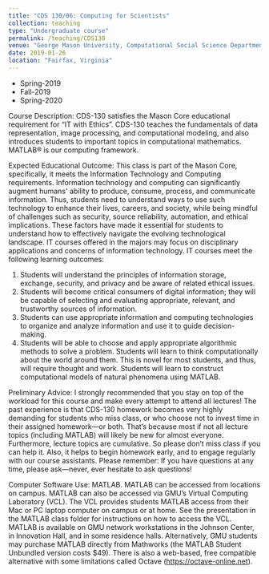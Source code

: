 ```yaml
---
title: "CDS 130/06: Computing for Scientists"
collection: teaching
type: "Undergraduate course"
permalink: /teaching/CDS130
venue: "George Mason University, Computational Social Science Department"
date: 2019-01-26
location: "Fairfax, Virginia"
---
```


* Spring-2019
* Fall-2019
* Spring-2020

Course Description: CDS-130 satisfies the Mason Core educational requirement for “IT with
Ethics”. CDS-130 teaches the fundamentals of data representation, image processing, and
computational modeling, and also introduces students to important topics in computational
mathematics. MATLAB® is our computing framework.

Expected Educational Outcome: This class is part of the Mason Core, specifically, it meets the
Information Technology and Computing requirements. Information technology and computing
can significantly augment humans' ability to produce, consume, process, and communicate
information. Thus, students need to understand ways to use such technology to enhance their
lives, careers, and society, while being mindful of challenges such as security, source reliability,
automation, and ethical implications. These factors have made it essential for students to
understand how to effectively navigate the evolving technological landscape. IT courses offered
in the majors may focus on disciplinary applications and concerns of information technology.
IT courses meet the following learning outcomes:
1. Students will understand the principles of information storage, exchange, security, and
privacy and be aware of related ethical issues.
2. Students will become critical consumers of digital information; they will be capable of
selecting and evaluating appropriate, relevant, and trustworthy sources of information.
3. Students can use appropriate information and computing technologies to organize and
analyze information and use it to guide decision-making.
4. Students will be able to choose and apply appropriate algorithmic methods to solve a
problem.
Students will learn to think computationally about the world around them. This is novel for most
students, and thus, will require thought and work. Students will learn to construct computational
models of natural phenomena using MATLAB.

Preliminary Advice: I strongly recommended that you stay on top of the workload for this
course and make every attempt to attend all lectures! The past experience is that CDS-130
homework becomes very highly demanding for students who miss class, or who choose not to
invest time in their assigned homework—or both. That’s because most if not all lecture topics
(including MATLAB) will likely be new for almost everyone. Furthermore, lecture topics are
cumulative. So please don’t miss class if you can help it. Also, it helps to begin homework early,
and to engage regularly with our course assistants. Please remember: If you have questions at any
time, please ask—never, ever hesitate to ask questions!

Computer Software Use: MATLAB. MATLAB can be accessed from locations on campus.
MATLAB can also be accessed via GMU’s Virtual Computing Laboratory (VCL). The VCL
provides students MATLAB access from their Mac or PC laptop computer on campus or at home.
See the presentation in the MATLAB class folder for instructions on how to access the VCL.
MATLAB is available on GMU network workstations in the Johnson Center, in Innovation Hall,
and in some residence halls. Alternatively, GMU students may purchase MATLAB directly from
Mathworks (the MATLAB Student Unbundled version costs $49). There is also a web-based, free
compatible alternative with some limitations called Octave (https://octave-online.net).

